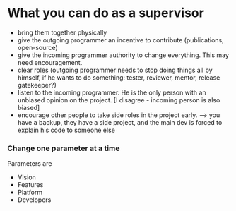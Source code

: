 # What you can do as a supervisor

* bring them together physically
* give the outgoing programmer an incentive to contribute (publications, open-source)
* give the incoming programmer authority to change everything. This may need encouragement.
* clear roles (outgoing programmer needs to stop doing things all by himself, if he wants to do something: tester, reviewer, mentor, release gatekeeper?)
* listen to the incoming programmer. He is the only person with an unbiased opinion on the project. [I disagree - incoming person is also biased]
* encourage other people to take side roles in the project early. --> you have a backup, they have a side project, and the main dev is forced to explain his code to someone else

### Change one parameter at a time
Parameters are
* Vision
* Features
* Platform
* Developers
